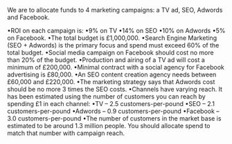 We are to allocate funds to 4 marketing campaigns: a TV ad, SEO, Adwords and Facebook.

•ROI on each campaign is:
•9% on TV
•14% on SEO
•10% on Adwords
•5% on Facebook.
•The total budget is £1,000,000.
•Search Engine Marketing (SEO + Adwords) is the primary focus and spend must exceed 60% of the total budget.
•Social media campaign on Facebook should cost no more than 20% of the budget.
•Production and airing of a TV ad will cost a minimum of £200,000.
•Minimal contract with a social agency for Facebook advertising is £80,000.
•An SEO content creation agency needs between £60,000 and £220,000.
•The marketing strategy says that Adwords cost should be no more 3 times the SEO costs.
•Channels have varying reach. It has been estimated using the number of customers you can reach by spending £1 in each channel:
•TV – 2.5 customers-per-pound
•SEO – 2.1 customers-per-pound
•Adwords – 0.9 customers-per-pound
•Facebook – 3.0 customers-per-pound
•The number of customers in the market base is estimated to be around 1.3 million people. You should allocate spend to match that number with campaign reach.




